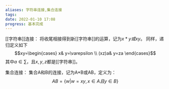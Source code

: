 ```yaml
---
aliases: 字符串连接,集合连接
tags: 
date: 2022-01-10 17:08
progress: 基本完成
---
```

[[字符串]]连接：
将收尾相接得到新[[字符串]]的运算，记为$x*y或xy$。
同样，递归定义如下
$$xy=\begin{cases}
x&			y=\varepsilon \\ 
(xz)a&   y=za
\end{cases}$$
其中$a\in\sum$，且$x,y,z$都是[[字符串]]。

集合连接：
集合A和B的连接，记为A*B或AB，定义为：
$$AB=\{w|w=xy,x\in A且y\in B\}$$
